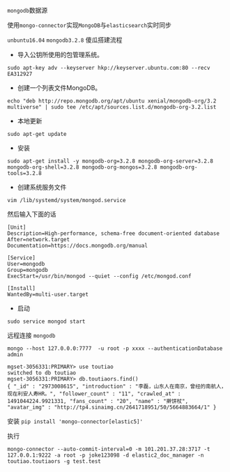 `mongodb`数据源

使用`mongo-connector`实现`MongoDB`与`elasticsearch`实时同步

`unbuntu16.04` `mongodb3.2.8` 傻瓜搭建流程

* 导入公钥所使用的包管理系统。

```
sudo apt-key adv --keyserver hkp://keyserver.ubuntu.com:80 --recv EA312927
```

* 创建一个列表文件MongoDB。

```
echo "deb http://repo.mongodb.org/apt/ubuntu xenial/mongodb-org/3.2 multiverse" | sudo tee /etc/apt/sources.list.d/mongodb-org-3.2.list
```

* 本地更新

```
sudo apt-get update
```

* 安装

```
sudo apt-get install -y mongodb-org=3.2.8 mongodb-org-server=3.2.8 mongodb-org-shell=3.2.8 mongodb-org-mongos=3.2.8 mongodb-org-tools=3.2.8
```

* 创建系统服务文件

```
vim /lib/systemd/system/mongod.service
```

然后输入下面的话

```
[Unit]
Description=High-performance, schema-free document-oriented database
After=network.target
Documentation=https://docs.mongodb.org/manual

[Service]
User=mongodb
Group=mongodb
ExecStart=/usr/bin/mongod --quiet --config /etc/mongod.conf

[Install]
WantedBy=multi-user.target
```

* 启动

```
sudo service mongod start
```

远程连接 `mongodb`

```
mongo --host 127.0.0.0:7777  -u root -p xxxx --authenticationDatabase admin
```

```
mgset-3056331:PRIMARY> use toutiao
switched to db toutiao
mgset-3056331:PRIMARY> db.toutiaors.find()
{ "_id" : "2973008615", "introduction" : "李磊，山东人在南京，曾经的南航人，现在利安人寿HR。", "follower_count" : "11", "crawled_at" : 1491044224.9921331, "fans_count" : "20", "name" : "擀饼杖", "avatar_img" : "http://tp4.sinaimg.cn/2641718951/50/5664883664/1" }
```

安装  `pip install 'mongo-connector[elastic5]'`

执行

```
mongo-connector --auto-commit-interval=0 -m 101.201.37.28:3717 -t 127.0.0.1:9222 -a root -p joke123098 -d elastic2_doc_manager -n toutiao.toutiaors -g test.test
```



